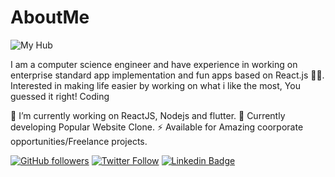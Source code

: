 # AboutMe

![My Hub](https://github.com/nirmaltak92/nirmaltak)

I am a computer science engineer and have experience in working on enterprise standard app implementation and fun apps based on React.js 👨‍💻. Interested in making life easier by working on what i like the most, You guessed it right! Coding

🔭 I’m currently working on ReactJS, Nodejs and flutter.
🍔 Currently developing Popular Website Clone.
⚡ Available for Amazing coorporate opportunities/Freelance projects.

[![GitHub followers](https://img.shields.io/github/followers/nirmaltak?style=social)](https://www.github.com/nirmaltak92)
[![Twitter Follow](https://img.shields.io/twitter/follow/NirmalTak?style=social)](https://www.twitter.com/tak_nirmal)
[![Linkedin Badge](https://img.shields.io/badge/-NirmalTak-blue?style=flat-square&logo=Linkedin&logoColor=white&link=https://www.linkedin.com/in/nirmal-tak-77659657/)](https://www.linkedin.com/in/nirmal-tak-77659657/)
